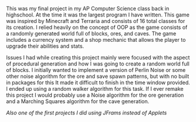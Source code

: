 This was my final project in my AP Computer Science class back in highschool. At the time it was the largest program I have written. This game was inspired by
Minecraft and Terraria and consists of 16 total classes for its creation. I relied heavily on the concept of OOP as the game consists of a randomly generated world
full of blocks, ores, and caves. The game includes a currency system and a shop mechanic that allows the player to upgrade their abilities and stats.

Issues I had while creating this project mainly were focused with the aspect of procedural generation and how I was going to create a random world full of blocks.
I initially wanted to implement a version of Perlin Noise or some other noise algorithm for the ore and save spawn patterns, but with no built in packages for this
It made it difficult to finish in the time window provided. I ended up using a random walker algorithm for this task. If I ever remake this project I would probably use
a Noise algorithm for the ore generation and a Marching Squares algorithm for the cave generation.

*Also one of the first projects I did using JFrams instead of Applets*
